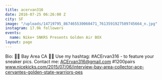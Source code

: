 ```yaml
---
title: acervan316
date: 2016-07-25 06:26:00 Z
city: SF
image: "/uploads/14719795_867465530060471_7613591927509745664_n.jpg"
instagram: 17.9k followers
events:
  name: Nike+ SNKRS Presents Golden Air BOX
layout: page
---
```


Bio: 👋🏼 Bay Area CA 🌉🌉 Use my hashtag: #ACErvan316 - to feature your sneaker pics. Contact me: ACErvan316@gmail.com #1200pairs www.nicekicks.com/2015/07/06/interview-bay-area-collector-ace-cervantes-golden-state-warriors-pes